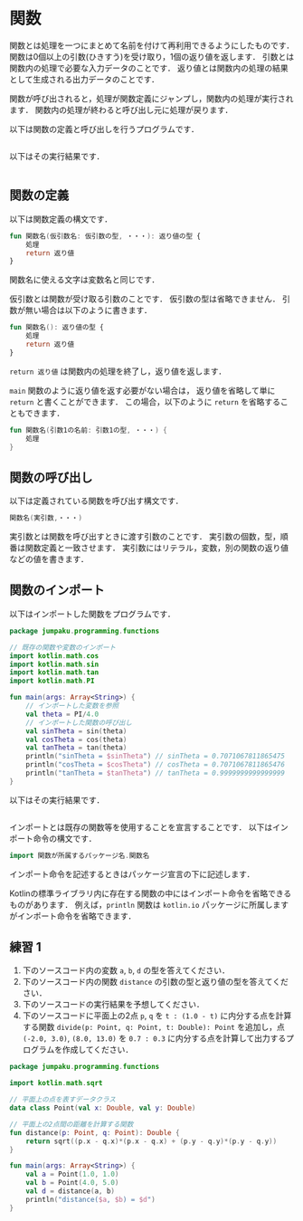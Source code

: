 # 関数

関数とは処理を一つにまとめて名前を付けて再利用できるようにしたものです．
関数は0個以上の引数(ひきすう)を受け取り，1個の返り値を返します．
引数とは関数内の処理で必要な入力データのことです．
返り値とは関数内の処理の結果として生成される出力データのことです．

関数が呼び出されると，処理が関数定義にジャンプし，関数内の処理が実行されます．
関数内の処理が終わると呼び出し元に処理が戻ります．

以下は関数の定義と呼び出しを行うプログラムです．
```kt
```
以下はその実行結果です．
```
```

## 関数の定義
以下は関数定義の構文です．
```kt
fun 関数名(仮引数名: 仮引数の型, ・・・): 返り値の型 {
    処理
    return 返り値
}
```
関数名に使える文字は変数名と同じです．

仮引数とは関数が受け取る引数のことです．
仮引数の型は省略できません．
引数が無い場合は以下のように書きます．
```kt
fun 関数名(): 返り値の型 {
    処理
    return 返り値
}
```
`return 返り値` は関数内の処理を終了し，返り値を返します．

`main` 関数のように返り値を返す必要がない場合は，
返り値を省略して単に `return` と書くことができます．
この場合，以下のように `return` を省略することもできます．
```kt
fun 関数名(引数1の名前: 引数1の型, ・・・) {
    処理
}
```

## 関数の呼び出し
以下は定義されている関数を呼び出す構文です．
```kt
関数名(実引数,・・・)
```
実引数とは関数を呼び出すときに渡す引数のことです．
実引数の個数，型，順番は関数定義と一致させます．
実引数にはリテラル，変数，別の関数の返り値などの値を書きます．

## 関数のインポート
以下はインポートした関数をプログラムです．
```kt
package jumpaku.programming.functions

// 既存の関数や変数のインポート
import kotlin.math.cos
import kotlin.math.sin
import kotlin.math.tan
import kotlin.math.PI

fun main(args: Array<String>) {
    // インポートした変数を参照
    val theta = PI/4.0
    // インポートした関数の呼び出し
    val sinTheta = sin(theta)
    val cosTheta = cos(theta)
    val tanTheta = tan(theta)
    println("sinTheta = $sinTheta") // sinTheta = 0.7071067811865475
    println("cosTheta = $cosTheta") // cosTheta = 0.7071067811865476
    println("tanTheta = $tanTheta") // tanTheta = 0.9999999999999999
}
```
以下はその実行結果です．
```
```

インポートとは既存の関数等を使用することを宣言することです．
以下はインポート命令の構文です．
```kt
import 関数が所属するパッケージ名.関数名
```
インポート命令を記述するときはパッケージ宣言の下に記述します．

Kotlinの標準ライブラリ内に存在する関数の中にはインポート命令を省略できるものがあります．
例えば，`println` 関数は `kotlin.io` パッケージに所属しますがインポート命令を省略できます．

## 練習 1
1. 下のソースコード内の変数 `a`, `b`, `d` の型を答えてください．
1. 下のソースコード内の関数 `distance` の引数の型と返り値の型を答えてください．
1. 下のソースコードの実行結果を予想してください．
1. 下のソースコードに平面上の2点 `p`, `q` を `t : (1.0 - t)` に内分する点を計算する関数 `divide(p: Point, q: Point, t: Double): Point` を追加し，点`(-2.0, 3.0)`, `(8.0, 13.0)` を `0.7 : 0.3` に内分する点を計算して出力するプログラムを作成してください．
```kt
package jumpaku.programming.functions

import kotlin.math.sqrt

// 平面上の点を表すデータクラス
data class Point(val x: Double, val y: Double)

// 平面上の2点間の距離を計算する関数
fun distance(p: Point, q: Point): Double {
    return sqrt((p.x - q.x)*(p.x - q.x) + (p.y - q.y)*(p.y - q.y))
}

fun main(args: Array<String>) {
    val a = Point(1.0, 1.0)
    val b = Point(4.0, 5.0)
    val d = distance(a, b)
    println("distance($a, $b) = $d")
}
```
